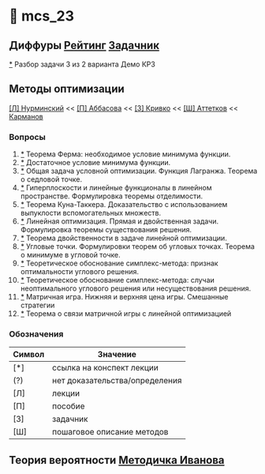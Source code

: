 # 🏴 mcs_23 

## Диффуры [Рейтинг](https://docs.google.com/spreadsheets/d/1KmEtA7ARv2Giq68jhrRyx5V2YWAdmz2UM6Y-T8gLjUM/edit?usp=sharing) [Задачник](https://raw.githubusercontent.com/motattack/mcs_23/main/dydx/AJ_OPDE_2-3Sem.pdf)
[*](https://raw.githubusercontent.com/motattack/mcs_23/main/dydx/2_3.pdf) Разбор задачи 3 из 2 варианта Демо КР3 

## Методы оптимизации
[[Л] Нурминский](https://raw.githubusercontent.com/motattack/mcs_23/main/mo/optimization.pdf)
<<
[[П] Аббасова](https://raw.githubusercontent.com/motattack/mcs_23/main/mo/MO1.pdf)
<<
[[З] Кривко](https://raw.githubusercontent.com/motattack/mcs_23/main/mo/1384-21_u.pdf)
<<
[[Ш] Аттетков](https://raw.githubusercontent.com/motattack/mcs_23/main/mo/Attetkov_Kanatnikov_Tverskaya_Metodicheskie_ukazania.pdf)
<<
[Карманов](https://raw.githubusercontent.com/motattack/mcs_23/main/mo/312617.pdf)

### Вопросы
  1.  [*](https://raw.githubusercontent.com/motattack/mcs_23/main/mo/lec/1.png) Теорема Ферма: необходимое условие минимума функции.
  2.  [*](https://raw.githubusercontent.com/motattack/mcs_23/main/mo/lec/2.png) Достаточное условие минимума функции.   
  3.	[*](https://raw.githubusercontent.com/motattack/mcs_23/main/mo/lec/3.png) Общая задача условной оптимизации. Функция Лагранжа. Теорема о седловой точке.
  4.	[*](https://raw.githubusercontent.com/motattack/mcs_23/main/mo/lec/4.png) Гиперплоскости и линейные функционалы в линейном пространстве. Формулировка теоремы отделимости.
  5.	[*](https://raw.githubusercontent.com/motattack/mcs_23/main/mo/lec/6.png) Теорема Куна-Таккера. Доказательство с использованием выпуклости вспомогательных множеств.
  6.	[*](https://raw.githubusercontent.com/motattack/mcs_23/main/mo/lec/7.png) Линейная оптимизация. Прямая и двойственная задачи. Формулировка теоремы существования решения.
  7.	[*](https://raw.githubusercontent.com/motattack/mcs_23/main/mo/lec/8.png) Теорема двойственности в задаче линейной оптимизации.
  8.	[*](https://raw.githubusercontent.com/motattack/mcs_23/main/mo/lec/9.png) Угловые точки. Формулировки теорем об угловых точках. Теорема о минимуме в угловой точке. 	
  9.	[*](https://raw.githubusercontent.com/motattack/mcs_23/main/mo/lec/10.png) Теоретическое обоснование симплекс-метода: признак оптимальности углового решения. 	
  10.	[*](https://raw.githubusercontent.com/motattack/mcs_23/main/mo/lec/11.png) Теоретическое обоснование симплекс-метода: случаи неоптимального углового решения или несуществования решения.  	
  11.	[*](https://raw.githubusercontent.com/motattack/mcs_23/main/mo/lec/12.png) Матричная игра. Нижняя и верхняя цена игры. Смешанные стратегии
  12.	[*](https://raw.githubusercontent.com/motattack/mcs_23/main/mo/lec/13.png) Теорема о связи матричной игры с линейной оптимизацией

### Обозначения
| Символ | Значение |
|---|---|
| [*] | ссылка на конспект лекции |
| (?) |  нет доказательства/определения |
| [Л] | лекции  |
| [П] | пособие |
| [З] | задачник |
| [Ш] | пошаговое описание методов |

## Теория вероятности [Методичка Иванова](https://raw.githubusercontent.com/motattack/mcs_23/main/final.pdf)
